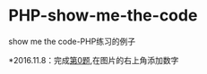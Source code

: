 # PHP-show-me-the-code
show me the code-PHP练习的例子

*2016.11.8：完成[第0题](https://github.com/oarecat/PHP-show-me-the-code/blob/master/PictureAddNum.php),在图片的右上角添加数字
